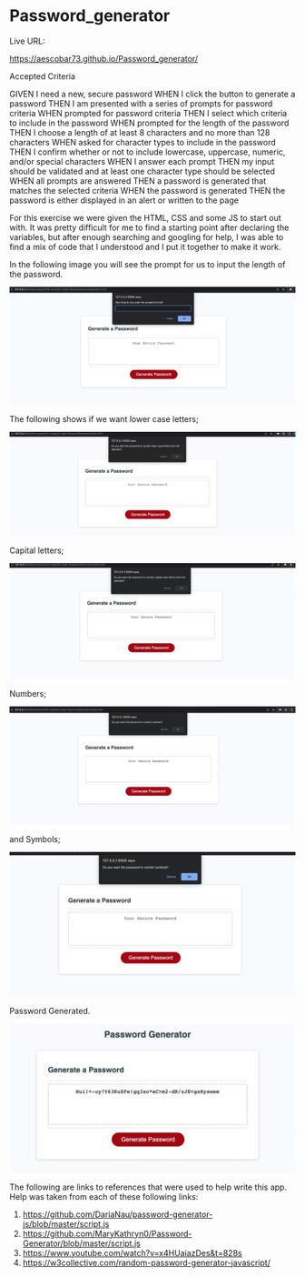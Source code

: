 # Password_generator

Live URL: 

https://aescobar73.github.io/Password_generator/


Accepted Criteria

GIVEN I need a new, secure password
WHEN I click the button to generate a password
THEN I am presented with a series of prompts for password criteria
WHEN prompted for password criteria
THEN I select which criteria to include in the password
WHEN prompted for the length of the password
THEN I choose a length of at least 8 characters and no more than 128 characters
WHEN asked for character types to include in the password
THEN I confirm whether or not to include lowercase, uppercase, numeric, and/or special characters
WHEN I answer each prompt
THEN my input should be validated and at least one character type should be selected
WHEN all prompts are answered
THEN a password is generated that matches the selected criteria
WHEN the password is generated
THEN the password is either displayed in an alert or written to the page


For this exercise we were given the HTML, CSS and some JS to start out with. It was pretty difficult for me to find a starting point after declaring the variables, but after enough searching and googling for help, I was able to find a mix of code that I understood and I put it together to make it work.

In the following image you will see the prompt for us to input the length of the password.

![Length](./images/password%20length.jpg)


The following shows if we want lower case letters;

![lower](./images/lower%20case.jpg)


Capital letters;

![capital](./images/capital%20letters.jpg)

Numbers;

![numbers](./images/numbers.jpg)

and Symbols;

![symbols](./images/symbols.jpg)

Password Generated.

![password](./images/password.jpg)



The following are links to references that were used to help write this app. Help was taken from each of these following links:


1) https://github.com/DariaNau/password-generator-js/blob/master/script.js
2) https://github.com/MaryKathryn0/Password-Generator/blob/master/script.js
3) https://www.youtube.com/watch?v=x4HUaiazDes&t=828s
4) https://w3collective.com/random-password-generator-javascript/

